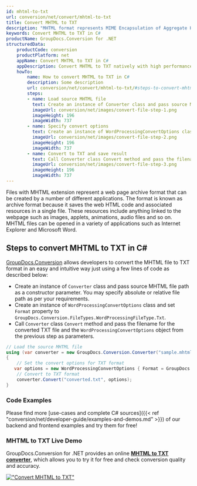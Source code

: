```yaml
---
id: mhtml-to-txt
url: conversion/net/convert/mhtml-to-txt
title: Convert MHTML to TXT
description: "MHTML format represents MIME Encapsulation of Aggregate HTML with .mhtml extension. Learn how to convert MHTML to TXT file programmatically in C# language using GroupDocs.Conversion for .NET library."
keywords: Convert MHTML to TXT in C#
productName: GroupDocs.Conversion for .NET
structuredData:
    productCode: conversion
    productPlatform: net
    appName: Convert MHTML to TXT in C#
    appDescription: Convert MHTML to TXT natively with high performance using C# language and server side GroupDocs.Conversion for .NET APIs, without the use of any software like Microsoft or Open Office.
    howTo:
        name: How to convert MHTML to TXT in C# 
        description: Some description
        url: conversion/net/convert/mhtml-to-txt/#steps-to-convert-mhtml-to-txt-in-c
        steps:
        - name: Load source MHTML file 
          text: Create an instance of Converter class and pass source MHTML file path as a constructor parameter. You may specify absolute or relative file path as per your requirements. 
          imageUrl: conversion/net/images/convert-file-step-1.png
          imageHeight: 196
          imageWidth: 737
        - name: Specify convert options 
          text: Create an instance of WordProcessingConvertOptions class.
          imageUrl: conversion/net/images/convert-file-step-2.png
          imageHeight: 196
          imageWidth: 737
        - name: Convert to TXT and save result 
          text: Call Converter class Convert method and pass the filename for the converted HTML file and the WordProcessingConvertOptions object from the previous step as parameters.
          imageUrl: conversion/net/images/convert-file-step-3.png
          imageHeight: 196
          imageWidth: 737
---
```


Files with MHTML extension represent a web page archive format that can be created by a number of different applications. The format is known as archive format because it saves the web HTML code and associated resources in a single file. These resources include anything linked to the webpage such as images, applets, animations, audio files and so on. MHTML files can be opened in a variety of applications such as Internet Explorer and Microsoft Word.

## Steps to convert MHTML to TXT in C#

[GroupDocs.Conversion](https://products.groupdocs.com/conversion/net) allows developers to convert the MHTML file to TXT format in an easy and intuitive way just using a few lines of code as described below:

* Create an instance of `Converter` class and pass source MHTML file path as a constructor parameter. You may specify absolute or relative file path as per your requirements. 
* Create an instance of `WordProcessingConvertOptions` class and set `Format` property to `GroupDocs.Conversion.FileTypes.WordProcessingFileType.Txt`.
* Call `Converter` class `Convert` method and pass the filename for the converted TXT file and the `WordProcessingConvertOptions` object from the previous step as parameters.

```csharp
// Load the source MHTML file
using (var converter = new GroupDocs.Conversion.Converter("sample.mhtml"))
{
    // Set the convert options for TXT format
   var options = new WordProcessingConvertOptions { Format = GroupDocs.Conversion.FileTypes.WordProcessingFileType.Txt };
    // Convert to TXT format
    converter.Convert("converted.txt", options);
}
```

### Code Examples

Please find more [use-cases and complete C# sources]({{< ref "conversion/net/developer-guide/examples-and-demos.md" >}}) of our backend and frontend examples and try them for free!

### MHTML to TXT Live Demo

GroupDocs.Conversion for .NET provides an online [**MHTML to TXT converter**](https://products.groupdocs.app/conversion/mhtml-to-txt), which allows you to try it for free and check conversion quality and accuracy.

[!["Convert MHTML to TXT"](conversion/net/images/convert-to-txt/convert-mhtml-to-txt.png)](https://products.groupdocs.app/conversion/mhtml-to-txt)